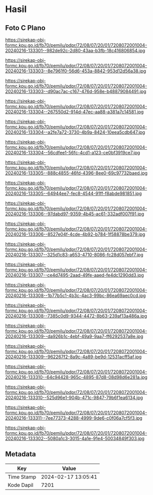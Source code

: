 # Hasil

## Foto C Plano

https://sirekap-obj-formc.kpu.go.id/fb70/pemilu/pdpr/72/08/07/20/01/7208072001004-20240216-133301--982de92c-2d80-43aa-b3fb-18c416806854.jpg

https://sirekap-obj-formc.kpu.go.id/fb70/pemilu/pdpr/72/08/07/20/01/7208072001004-20240216-133303--8e7961f0-56d6-453a-8842-953d12d56a38.jpg

https://sirekap-obj-formc.kpu.go.id/fb70/pemilu/pdpr/72/08/07/20/01/7208072001004-20240216-133303--d90ac7ac-c167-476d-958e-b48879084491.jpg

https://sirekap-obj-formc.kpu.go.id/fb70/pemilu/pdpr/72/08/07/20/01/7208072001004-20240216-133304--267550d2-914d-47ec-aa88-a381a7c14581.jpg

https://sirekap-obj-formc.kpu.go.id/fb70/pemilu/pdpr/72/08/07/20/01/7208072001004-20240216-133304--a2fe7a72-3730-4b9a-8424-10eea5cdb647.jpg

https://sirekap-obj-formc.kpu.go.id/fb70/pemilu/pdpr/72/08/07/20/01/7208072001004-20240216-133304--56cdfee1-56fc-4cd1-a123-ce0bf3919ce7.jpg

https://sirekap-obj-formc.kpu.go.id/fb70/pemilu/pdpr/72/08/07/20/01/7208072001004-20240216-133305--888c4855-46fd-4396-8ee0-69c97732baed.jpg

https://sirekap-obj-formc.kpu.go.id/fb70/pemilu/pdpr/72/08/07/20/01/7208072001004-20240216-133305--64944ee7-fec8-4544-91ff-f8abde981851.jpg

https://sirekap-obj-formc.kpu.go.id/fb70/pemilu/pdpr/72/08/07/20/01/7208072001004-20240216-133306--97dabd97-9359-4b45-ac61-332adf007f91.jpg

https://sirekap-obj-formc.kpu.go.id/fb70/pemilu/pdpr/72/08/07/20/01/7208072001004-20240216-133306--8527e04f-4cde-4b92-b784-1f58878be379.jpg

https://sirekap-obj-formc.kpu.go.id/fb70/pemilu/pdpr/72/08/07/20/01/7208072001004-20240216-133307--325d1c83-a653-4710-8086-fc28d057ebf7.jpg

https://sirekap-obj-formc.kpu.go.id/fb70/pemilu/pdpr/72/08/07/20/01/7208072001004-20240216-133307--ce4d7495-2aad-49fe-aaed-fe4dc1290dd3.jpg

https://sirekap-obj-formc.kpu.go.id/fb70/pemilu/pdpr/72/08/07/20/01/7208072001004-20240216-133308--1b77b5c1-4b3c-4ac3-99bc-86ea69aec0cd.jpg

https://sirekap-obj-formc.kpu.go.id/fb70/pemilu/pdpr/72/08/07/20/01/7208072001004-20240216-133308--7385c0d9-9344-4472-8b63-239af13a486a.jpg

https://sirekap-obj-formc.kpu.go.id/fb70/pemilu/pdpr/72/08/07/20/01/7208072001004-20240216-133309--da926b1c-4ebf-49a9-9aa7-ff6292537a8e.jpg

https://sirekap-obj-formc.kpu.go.id/fb70/pemilu/pdpr/72/08/07/20/01/7208072001004-20240216-133309--962267f2-8a9c-4a89-be9d-12531acff5af.jpg

https://sirekap-obj-formc.kpu.go.id/fb70/pemilu/pdpr/72/08/07/20/01/7208072001004-20240216-133310--64c94428-965c-4895-87d8-08d98d6e281a.jpg

https://sirekap-obj-formc.kpu.go.id/fb70/pemilu/pdpr/72/08/07/20/01/7208072001004-20240216-133310--525d96e1-904b-471c-9847-79b6f1ea6134.jpg

https://sirekap-obj-formc.kpu.go.id/fb70/pemilu/pdpr/72/08/07/20/01/7208072001004-20240216-133311--7ee77373-4288-4999-9de6-c0f06a7cf5f3.jpg

https://sirekap-obj-formc.kpu.go.id/fb70/pemilu/pdpr/72/08/07/20/01/7208072001004-20240216-133302--5080a1c3-3015-4a1e-91e4-50034849f303.jpg


## Metadata

| Key        | Value               |
| ---------- | ------------------- |
| Time Stamp | 2024-02-17 13:05:41 |
| Kode Dapil | 7201                |




